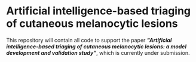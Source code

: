# Artificial intelligence-based triaging of cutaneous melanocytic lesions
This repository will contain all code to support the paper 
***"Artificial intelligence-based triaging of cutaneous melanocytic lesions: a model development and validation study"***,
which is currently under submission.